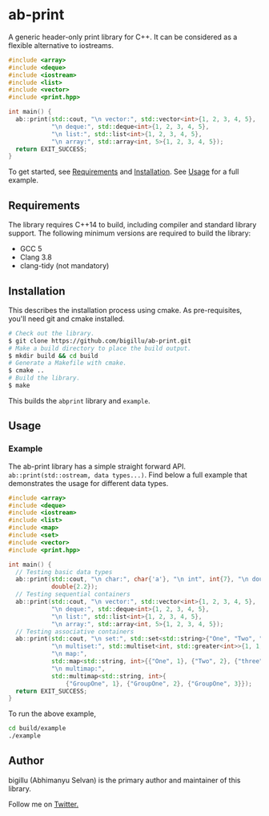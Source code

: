 # ab-print
A generic header-only print library for C++. It can be considered as a flexible alternative to iostreams.

```c++
#include <array>
#include <deque>
#include <iostream>
#include <list>
#include <vector>
#include <print.hpp>

int main() {
  ab::print(std::cout, "\n vector:", std::vector<int>{1, 2, 3, 4, 5},
            "\n deque:", std::deque<int>{1, 2, 3, 4, 5},
            "\n list:", std::list<int>{1, 2, 3, 4, 5},
            "\n array:", std::array<int, 5>{1, 2, 3, 4, 5});
  return EXIT_SUCCESS;
}
```

To get started, see [Requirements](#requirements) and [Installation](#installation).
See [Usage](#usage) for a full example.

## Requirements
The library requires C++14 to build, including compiler and standard library support.
The following minimum versions are required to build the library:

* GCC 5
* Clang 3.8
* clang-tidy (not mandatory)

## Installation

This describes the installation process using cmake. As pre-requisites, you'll need git and cmake installed.
```bash
# Check out the library.
$ git clone https://github.com/bigillu/ab-print.git
# Make a build directory to place the build output.
$ mkdir build && cd build
# Generate a Makefile with cmake.
$ cmake ..
# Build the library.
$ make
```
This builds the `abprint` library and `example`.

## Usage
### Example
The ab-print library has a simple straight forward API. `ab::print(std::ostream, data types...)`.
Find below a full example that demonstrates the usage for different data types.

```c++
#include <array>
#include <deque>
#include <iostream>
#include <list>
#include <map>
#include <set>
#include <vector>
#include <print.hpp>

int main() {
  // Testing basic data types
  ab::print(std::cout, "\n char:", char{'a'}, "\n int", int{7}, "\n double",
            double{2.2});
  // Testing sequential containers
  ab::print(std::cout, "\n vector:", std::vector<int>{1, 2, 3, 4, 5},
            "\n deque:", std::deque<int>{1, 2, 3, 4, 5},
            "\n list:", std::list<int>{1, 2, 3, 4, 5},
            "\n array:", std::array<int, 5>{1, 2, 3, 4, 5});
  // Testing associative containers
  ab::print(std::cout, "\n set:", std::set<std::string>{"One", "Two", "Three"},
            "\n multiset:", std::multiset<int, std::greater<int>>{1, 1, 1},
            "\n map:",
            std::map<std::string, int>{{"One", 1}, {"Two", 2}, {"three", 3}},
            "\n multimap:",
            std::multimap<std::string, int>{
                {"GroupOne", 1}, {"GroupOne", 2}, {"GroupOne", 3}});
  return EXIT_SUCCESS;
}
```
To run the above example,
```bash
cd build/example
./example
```

## Author
bigillu (Abhimanyu Selvan) is the primary author and maintainer of this library.

Follow me on [Twitter.](http://www.twitter.com/a_bigillu)
